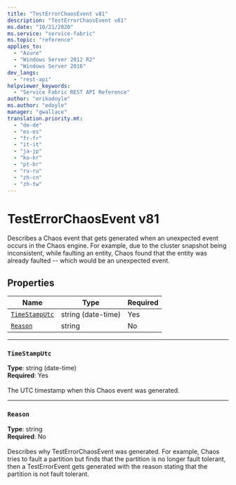 ```yaml
---
title: "TestErrorChaosEvent v81"
description: "TestErrorChaosEvent v81"
ms.date: "10/21/2020"
ms.service: "service-fabric"
ms.topic: "reference"
applies_to: 
  - "Azure"
  - "Windows Server 2012 R2"
  - "Windows Server 2016"
dev_langs: 
  - "rest-api"
helpviewer_keywords: 
  - "Service Fabric REST API Reference"
author: "erikadoyle"
ms.author: "edoyle"
manager: "gwallace"
translation.priority.mt: 
  - "de-de"
  - "es-es"
  - "fr-fr"
  - "it-it"
  - "ja-jp"
  - "ko-kr"
  - "pt-br"
  - "ru-ru"
  - "zh-cn"
  - "zh-tw"
---
```

# TestErrorChaosEvent v81

Describes a Chaos event that gets generated when an unexpected event occurs in the Chaos engine.
For example, due to the cluster snapshot being inconsistent, while faulting an entity, Chaos found that the entity was already faulted -- which would be an unexpected event.


## Properties
| Name | Type | Required |
| --- | --- | --- |
| [`TimeStampUtc`](#timestamputc) | string (date-time) | Yes |
| [`Reason`](#reason) | string | No |

____
### `TimeStampUtc`
__Type__: string (date-time) <br/>
__Required__: Yes<br/>
<br/>
The UTC timestamp when this Chaos event was generated.

____
### `Reason`
__Type__: string <br/>
__Required__: No<br/>
<br/>
Describes why TestErrorChaosEvent was generated. For example, Chaos tries to fault a partition but finds that the partition is no longer fault tolerant, then a TestErrorEvent gets generated with the reason stating that the partition is not fault tolerant.
